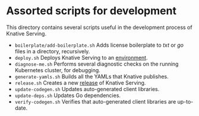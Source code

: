 # Assorted scripts for development

This directory contains several scripts useful in the development process of Knative Serving.

- `boilerplate/add-boilerplate.sh` Adds license boilerplate to _txt_ or _go_ files in a directory, recursively.
- `deploy.sh` Deploys Knative Serving to an [environment](environments.md).
- `diagnose-me.sh` Performs several diagnostic checks on the running Kubernetes cluster, for debugging.
- `generate-yamls.sh` Builds all the YAMLs that Knative publishes.
- `release.sh` Creates a new [release](release.md) of Knative Serving.
- `update-codegen.sh` Updates auto-generated client libraries.
- `update-deps.sh` Updates Go dependencies.
- `verify-codegen.sh` Verifies that auto-generated client libraries are up-to-date.
